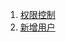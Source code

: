 1. [权限控制](https://blog.csdn.net/achang21/article/details/48711583)     
1. [新增用户](https://blog.csdn.net/liyasong666888/article/details/50353812)      
